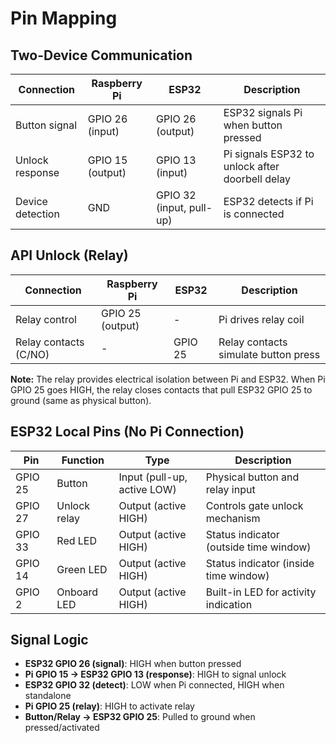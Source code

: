 # Pin Mapping

## Two-Device Communication

| Connection | Raspberry Pi | ESP32 | Description |
|------------|--------------|-------|-------------|
| Button signal | GPIO 26 (input) | GPIO 26 (output) | ESP32 signals Pi when button pressed |
| Unlock response | GPIO 15 (output) | GPIO 13 (input) | Pi signals ESP32 to unlock after doorbell delay |
| Device detection | GND | GPIO 32 (input, pull-up) | ESP32 detects if Pi is connected |

## API Unlock (Relay)

| Connection | Raspberry Pi | ESP32 | Description |
|------------|--------------|-------|-------------|
| Relay control | GPIO 25 (output) | - | Pi drives relay coil |
| Relay contacts (C/NO) | - | GPIO 25 | Relay contacts simulate button press |

**Note:** The relay provides electrical isolation between Pi and ESP32. When Pi GPIO 25 goes HIGH, the relay closes contacts that pull ESP32 GPIO 25 to ground (same as physical button).

## ESP32 Local Pins (No Pi Connection)

| Pin | Function | Type | Description |
|-----|----------|------|-------------|
| GPIO 25 | Button | Input (pull-up, active LOW) | Physical button and relay input |
| GPIO 27 | Unlock relay | Output (active HIGH) | Controls gate unlock mechanism |
| GPIO 33 | Red LED | Output (active HIGH) | Status indicator (outside time window) |
| GPIO 14 | Green LED | Output (active HIGH) | Status indicator (inside time window) |
| GPIO 2 | Onboard LED | Output (active HIGH) | Built-in LED for activity indication |

## Signal Logic

- **ESP32 GPIO 26 (signal)**: HIGH when button pressed
- **Pi GPIO 15 → ESP32 GPIO 13 (response)**: HIGH to signal unlock
- **ESP32 GPIO 32 (detect)**: LOW when Pi connected, HIGH when standalone
- **Pi GPIO 25 (relay)**: HIGH to activate relay
- **Button/Relay → ESP32 GPIO 25**: Pulled to ground when pressed/activated

